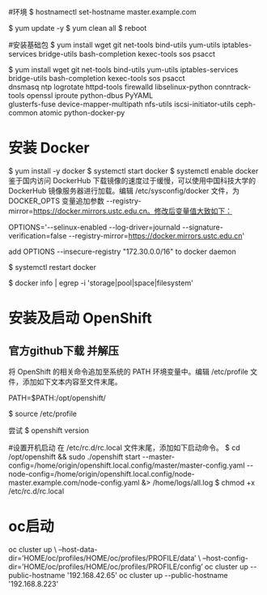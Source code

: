 #环境
$ hostnamectl set-hostname master.example.com

$ yum update -y
$ yum clean all
$ reboot

#安装基础包
$ yum install wget git net-tools bind-utils yum-utils iptables-services bridge-utils bash-completion kexec-tools sos psacct

$ yum install wget git net-tools bind-utils yum-utils iptables-services bridge-utils bash-completion kexec-tools sos psacct \
dnsmasq ntp logrotate httpd-tools firewalld libselinux-python conntrack-tools openssl iproute python-dbus PyYAML \
glusterfs-fuse device-mapper-multipath nfs-utils iscsi-initiator-utils ceph-common atomic python-docker-py

# 安装 Docker
$ yum install -y docker
$ systemctl start docker
$ systemctl enable docker
鉴于国内访问 DockerHub 下载镜像的速度过于缓慢，可以使用中国科技大学的 DockerHub 镜像服务器进行加载。编辑 /etc/sysconfig/docker 文件，为 DOCKER_OPTS 变量追加参数 --registry-mirror=https://docker.mirrors.ustc.edu.cn。修改后变量值大致如下：

OPTIONS='--selinux-enabled --log-driver=journald --signature-verification=false --registry-mirror=https://docker.mirrors.ustc.edu.cn'

add OPTIONS --insecure-registry "172.30.0.0/16" to docker daemon

$ systemctl restart docker

$ docker info | egrep -i 'storage|pool|space|filesystem'

# 安装及启动 OpenShift
## 官方github下载 并解压
将 OpenShift 的相关命令追加至系统的 PATH 环境变量中。编辑 /etc/profile 文件，添加如下文本内容至文件末尾。

PATH=$PATH:/opt/openshift/

$ source /etc/profile

尝试 
$ openshift version

#设置开机启动
在 /etc/rc.d/rc.local 文件末尾，添加如下启动命令。
$ cd /opt/openshift && sudo ./openshift start --master-config=/home/origin/openshift.local.config/master/master-config.yaml --node-config=/home/origin/openshift.local.config/node-master.example.com/node-config.yaml &> /home/logs/all.log
$ chmod +x /etc/rc.d/rc.local

# oc启动

oc cluster up \ –host-data-dir=’HOME/oc/profiles/HOME/oc/profiles/PROFILE/data’ \ –host-config-dir=’HOME/oc/profiles/HOME/oc/profiles/PROFILE/config’
 oc cluster up --public-hostname '192.168.42.65'
 oc cluster up --public-hostname '192.168.8.223'


